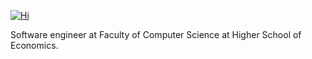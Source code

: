 [![Hi](https://readme-typing-svg.herokuapp.com?font=Fira+Code&weight=600&size=30&duration=1500&pause=4000&color=5E7EF7&background=B4B7FF1D&center=true&vCenter=true&random=false&width=435&lines=Hi!+)](https://git.io/typing-svg)

Software engineer 
 at Faculty of Computer Science 
 at Higher School of Economics. 
